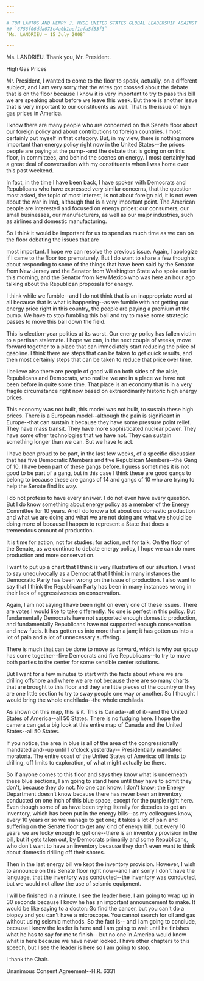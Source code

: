 ```yaml
---
---

# TOM LANTOS AND HENRY J. HYDE UNITED STATES GLOBAL LEADERSHIP AGAINST  HIV/AIDS, TUBERCULOSIS, AND MALARIA REAUTHORIZATION ACT OF 2008--
## `6756f06dda073c4a0b1aef1afa5f53f3`
`Ms. LANDRIEU — 15 July 2008`

---
```



Ms. LANDRIEU. Thank you, Mr. President.
















High Gas Prices


Mr. President, I wanted to come to the floor to speak, actually, on a 
different subject, and I am very sorry that the wires got crossed about 
the debate that is on the floor because I know it is very important to 
try to pass this bill we are speaking about before we leave this week. 
But there is another issue that is very important to our constituents 
as well. That is the issue of high gas prices in America.

I know there are many people who are concerned on this Senate floor 
about our foreign policy and about contributions to foreign countries. 
I most certainly put myself in that category. But, in my view, there is 
nothing more important than energy policy right now in the United 
States--the prices people are paying at the pump--and the debate that 
is going on on this floor, in committees, and behind the scenes on 
energy. I most certainly had a great deal of conversation with my 
constituents when I was home over this past weekend.

In fact, in the time I have been back, I have spoken with Democrats 
and Republicans who have expressed very similar concerns, that the 
question most asked, the topic of most interest, is not about foreign 
aid, it is not even about the war in Iraq, although that is a very 
important point. The American people are interested and focused on 
energy prices: our consumers, our small businesses, our manufacturers, 
as well as our major industries, such as airlines and domestic 
manufacturing.

So I think it would be important for us to spend as much time as we 
can on the floor debating the issues that are


most important. I hope we can resolve the previous issue. Again, I 
apologize if I came to the floor too prematurely. But I do want to 
share a few thoughts about responding to some of the things that have 
been said by the Senator from New Jersey and the Senator from 
Washington State who spoke earlier this morning, and the Senator from 
New Mexico who was here an hour ago talking about the Republican 
proposals for energy.

I think while we fumble--and I do not think that is an inappropriate 
word at all because that is what is happening--as we fumble with not 
getting our energy price right in this country, the people are paying a 
premium at the pump. We have to stop fumbling this ball and try to make 
some strategic passes to move this ball down the field.

This is election-year politics at its worst. Our energy policy has 
fallen victim to a partisan stalemate. I hope we can, in the next 
couple of weeks, move forward together to a place that can immediately 
start reducing the price of gasoline. I think there are steps that can 
be taken to get quick results, and then most certainly steps that can 
be taken to reduce that price over time.

I believe also there are people of good will on both sides of the 
aisle, Republicans and Democrats, who realize we are in a place we have 
not been before in quite some time. That place is an economy that is in 
a very fragile circumstance right now based on extraordinarily historic 
high energy prices.

This economy was not built, this model was not built, to sustain 
these high prices. There is a European model--although the pain is 
significant in Europe--that can sustain it because they have some 
pressure point relief. They have mass transit. They have more 
sophisticated nuclear power. They have some other technologies that we 
have not. They can sustain something longer than we can. But we have to 
act.

I have been proud to be part, in the last few weeks, of a specific 
discussion that has five Democratic Members and five Republican 
Members--the Gang of 10. I have been part of these gangs before. I 
guess sometimes it is not good to be part of a gang, but in this case I 
think these are good gangs to belong to because these are gangs of 14 
and gangs of 10 who are trying to help the Senate find its way.

I do not profess to have every answer. I do not even have every 
question. But I do know something about energy policy as a member of 
the Energy Committee for 10 years. And I do know a lot about our 
domestic production and what we are doing and what we are not doing and 
what we should be doing more of because I happen to represent a State 
that does a tremendous amount of production.

It is time for action, not for studies; for action, not for talk. On 
the floor of the Senate, as we continue to debate energy policy, I hope 
we can do more production and more conservation.

I want to put up a chart that I think is very illustrative of our 
situation. I want to say unequivocally as a Democrat that I think in 
many instances the Democratic Party has been wrong on the issue of 
production. I also want to say that I think the Republican Party has 
been in many instances wrong in their lack of aggressiveness on 
conservation.

Again, I am not saying I have been right on every one of these 
issues. There are votes I would like to take differently. No one is 
perfect in this policy. But fundamentally Democrats have not supported 
enough domestic production, and fundamentally Republicans have not 
supported enough conservation and new fuels. It has gotten us into more 
than a jam; it has gotten us into a lot of pain and a lot of 
unnecessary suffering.

There is much that can be done to move us forward, which is why our 
group has come together--five Democrats and five Republicans--to try to 
move both parties to the center for some sensible center solutions.

But I want for a few minutes to start with the facts about where we 
are drilling offshore and where we are not because there are so many 
charts that are brought to this floor and they are little pieces of the 
country or they are one little section to try to sway people one way or 
another. So I thought I would bring the whole enchilada--the whole 
enchilada.

As shown on this map, this is it. This is Canada--all of it--and the 
United States of America--all 50 States. There is no fudging here. I 
hope the camera can get a big look at this entire map of Canada and the 
United States--all 50 States.

If you notice, the area in blue is all of the area of the 
congressionally mandated and--up until 1 o'clock yesterday--
Presidentially mandated moratoria. The entire coast of the United 
States of America: off limits to drilling, off limits to exploration, 
of what might actually be there.

So if anyone comes to this floor and says they know what is 
underneath these blue sections, I am going to stand here until they 
have to admit they don't, because they do not. No one can know. I don't 
know; the Energy Department doesn't know because there has never been 
an inventory conducted on one inch of this blue space, except for the 
purple right here. Even though some of us have been trying literally 
for decades to get an inventory, which has been put in the energy 
bills--as my colleagues know, every 10 years or so we manage to get 
one; it takes a lot of pain and suffering on the Senate floor to get 
any kind of energy bill, but every 10 years we are lucky enough to get 
one--there is an inventory provision in the bill, but it gets taken 
out, by Democrats primarily and some Republicans, who don't want to 
have an inventory because they don't even want to think about domestic 
drilling off their shores.

Then in the last energy bill we kept the inventory provision. 
However, I wish to announce on this Senate floor right now--and I am 
sorry I don't have the language, that the inventory was conducted--the 
inventory was conducted, but we would not allow the use of seismic 
equipment.

I will be finished in a minute. I see the leader here. I am going to 
wrap up in 30 seconds because I know he has an important announcement 
to make. It would be like saying to a doctor: Go find the cancer, but 
you can't do a biopsy and you can't have a microscope. You cannot 
search for oil and gas without using seismic methods. So the fact is--
and I am going to conclude, because I know the leader is here and I am 
going to wait until he finishes what he has to say for me to finish--
but no one in America would know what is here because we have never 
looked. I have other chapters to this speech, but I see the leader is 
here so I am going to stop.

I thank the Chair.










 Unanimous Consent Agreement--H.R. 6331
